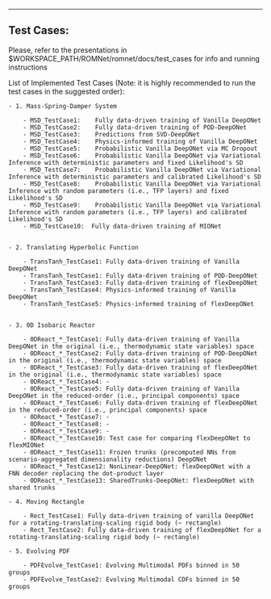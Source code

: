 --------------------------------------------------------------------------------------
## Test Cases:

Please, refer to the presentations in $WORKSPACE_PATH/ROMNet/romnet/docs/test_cases for info and running instructions


List of Implemented Test Cases (Note: it is highly recommended to run the test cases in the suggested order):

	- 1. Mass-Spring-Damper System
	
		- MSD_TestCase1:    Fully data-driven training of Vanilla DeepONet
		- MSD_TestCase2:    Fully data-driven training of POD-DeepONet
		- MSD_TestCase3:    Predictions from SVD-DeepONet
		- MSD_TestCase4:    Physics-informed training of Vanilla DeepONet
		- MSD_TestCase5:    Probabilistic Vanilla DeepONet via MC Dropout
		- MSD_TestCase6:    Probabilistic Vanilla DeepONet via Variational Inference with deterministic parameters and fixed Likelihood's SD
		- MSD_TestCase7:    Probabilistic Vanilla DeepONet via Variational Inference with deterministic parameters and calibrated Likelihood's SD
		- MSD_TestCase8:    Probabilistic Vanilla DeepONet via Variational Inference with random parameters (i.e., TFP layers) and fixed Likelihood's SD
		- MSD_TestCase9:    Probabilistic Vanilla DeepONet via Variational Inference with random parameters (i.e., TFP layers) and calibrated Likelihood's SD
		- MSD_TestCase10:  Fully data-driven training of MIONet
		
	
	- 2. Translating Hyperbolic Function
		
		- TransTanh_TestCase1: Fully data-driven training of Vanilla DeepONet
		- TransTanh_TestCase1: Fully data-driven training of POD-DeepONet
		- TransTanh_TestCase3: Fully data-driven training of flexDeepONet
		- TransTanh_TestCase4: Physics-informed training of Vanilla DeepONet
		- TransTanh_TestCase5: Physics-informed training of flexDeepONet
	
	
	- 3. 0D Isobaric Reactor 
	
		- 0DReact_*_TestCase1: Fully data-driven training of Vanilla DeepONet in the original (i.e., thermodynamic state variables) space
		- 0DReact_*_TestCase2: Fully data-driven training of POD-DeepONet in the original (i.e., thermodynamic state variables) space
		- 0DReact_*_TestCase3: Fully data-driven training of flexDeepONet in the original (i.e., thermodynamic state variables) space
		- 0DReact_*_TestCase4: -
		- 0DReact_*_TestCase5: Fully data-driven training of Vanilla DeepONet in the reduced-order (i.e., principal components) space
		- 0DReact_*_TestCase6: Fully data-driven training of flexDeepONet in the reduced-order (i.e., principal components) space
		- 0DReact_*_TestCase7: -
		- 0DReact_*_TestCase8: -
		- 0DReact_*_TestCase9: -
		- 0DReact_*_TestCase10: Test case for comparing flexDeepONet to flexMIONet
		- 0DReact_*_TestCase11: Frozen trunks (precomputed NNs from scenario-aggregated dimensionality reductions) DeepONet
		- 0DReact_*_TestCase12: NonLinear-DeepONet: flexDeepONet with a FNN decoder replacing the dot-product layer
		- 0DReact_*_TestCase13: SharedTrunks-DeepONet: flexDeepONet with shared trunks
		
	- 4. Moving Rectangle
	
		- Rect_TestCase1: Fully data-driven training of vanilla DeepONet for a rotating-translating-scaling rigid body (~ rectangle)
		- Rect_TestCase2: Fully data-driven training of flexDeepONet for a rotating-translating-scaling rigid body (~ rectangle)
		
	- 5. Evolving PDF
		
		- PDFEvolve_TestCase1: Evolving Multimodal PDFs binned in 50 groups 
		- PDFEvolve_TestCase2: Evolving Multimodal CDFs binned in 50 groups 
